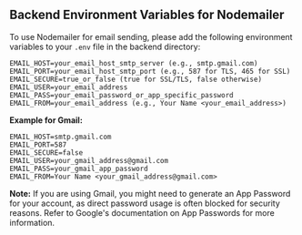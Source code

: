 ## Backend Environment Variables for Nodemailer

To use Nodemailer for email sending, please add the following environment variables to your `.env` file in the backend directory:

```
EMAIL_HOST=your_email_host_smtp_server (e.g., smtp.gmail.com)
EMAIL_PORT=your_email_host_smtp_port (e.g., 587 for TLS, 465 for SSL)
EMAIL_SECURE=true_or_false (true for SSL/TLS, false otherwise)
EMAIL_USER=your_email_address
EMAIL_PASS=your_email_password_or_app_specific_password
EMAIL_FROM=your_email_address (e.g., Your Name <your_email_address>)
```

**Example for Gmail:**

```
EMAIL_HOST=smtp.gmail.com
EMAIL_PORT=587
EMAIL_SECURE=false
EMAIL_USER=your_gmail_address@gmail.com
EMAIL_PASS=your_gmail_app_password
EMAIL_FROM=Your Name <your_gmail_address@gmail.com>
```

**Note:** If you are using Gmail, you might need to generate an App Password for your account, as direct password usage is often blocked for security reasons. Refer to Google's documentation on App Passwords for more information.


